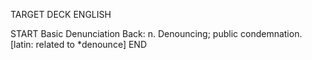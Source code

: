 TARGET DECK
ENGLISH

START
Basic
Denunciation
Back: n. Denouncing; public condemnation. [latin: related to *denounce]
END
